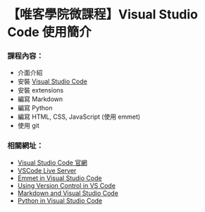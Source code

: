 # 【唯客學院微課程】Visual Studio Code 使用簡介


### 課程內容：

* 介面介紹
* 安裝 [Visual Studio Code](https://code.visualstudio.com/)
* 安裝 extensions
* 編寫 Markdown
* 編寫 Python
* 編寫 HTML, CSS, JavaScript (使用 emmet)
* 使用 git

### 相關網址：

* [Visual Studio Code 官網](https://code.visualstudio.com/)
* [VSCode Live Server](https://marketplace.visualstudio.com/items?itemName=ritwickdey.LiveServer)
* [Emmet in Visual Studio Code](https://code.visualstudio.com/docs/editor/emmet)
* [Using Version Control in VS Code](https://code.visualstudio.com/docs/editor/versioncontrol)
* [Markdown and Visual Studio Code](https://code.visualstudio.com/docs/languages/markdown)
* [Python in Visual Studio Code](https://code.visualstudio.com/docs/languages/python)